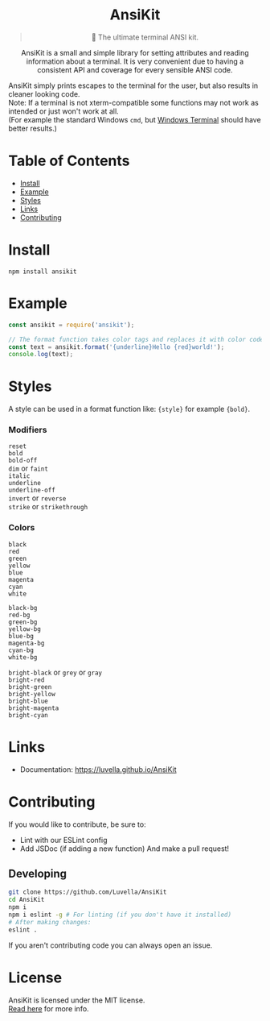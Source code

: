 <h1 align="center">AnsiKit</h1>

<blockquote align="center">🎨 The ultimate terminal ANSI kit.</blockquote>

<p align="center">AnsiKit is a small and simple library for setting attributes and reading information about a terminal.  
It is very convenient due to having a consistent API and coverage for every sensible ANSI code.  

AnsiKit simply prints escapes to the terminal for the user, but also results in cleaner looking code.  
Note: If a terminal is not xterm-compatible some functions may not work as intended or just won't work at all.  
(For example the standard Windows `cmd`, but [Windows Terminal](https://github.com/microsoft/terminal) should have better results.)</p>

# Table of Contents
- [Install](#install)
- [Example](#example)
- [Styles](#styles)
- [Links](#links)
- [Contributing](#contributing)

# Install
`npm install ansikit`
 
# Example
```js
const ansikit = require('ansikit');

// The format function takes color tags and replaces it with color codes.
const text = ansikit.format('{underline}Hello {red}world!');
console.log(text);
```

# Styles
A style can be used in a format function like: `{style}` for example `{bold}`.
### Modifiers
`reset`  
`bold`  
`bold-off`  
`dim` or `faint`  
`italic`  
`underline`  
`underline-off`  
`invert` or `reverse`  
`strike` or `strikethrough`  

### Colors
`black`  
`red`  
`green`  
`yellow`  
`blue`  
`magenta`  
`cyan`  
`white`  

`black-bg`  
`red-bg`  
`green-bg`  
`yellow-bg`  
`blue-bg`  
`magenta-bg`  
`cyan-bg`  
`white-bg`  

`bright-black` or `grey` or `gray`  
`bright-red`  
`bright-green`  
`bright-yellow`  
`bright-blue`  
`bright-magenta`  
`bright-cyan`  

# Links
- Documentation: https://luvella.github.io/AnsiKit

# Contributing
If you would like to contribute, be sure to:
- Lint with our ESLint config
- Add JSDoc (if adding a new function)
And make a pull request!  

## Developing
```sh
git clone https://github.com/Luvella/AnsiKit
cd AnsiKit
npm i
npm i eslint -g # For linting (if you don't have it installed)
# After making changes:
eslint .
```

If you aren't contributing code you can always open an issue.
# License
AnsiKit is licensed under the MIT license.  
[Read here](LICENSE) for more info.